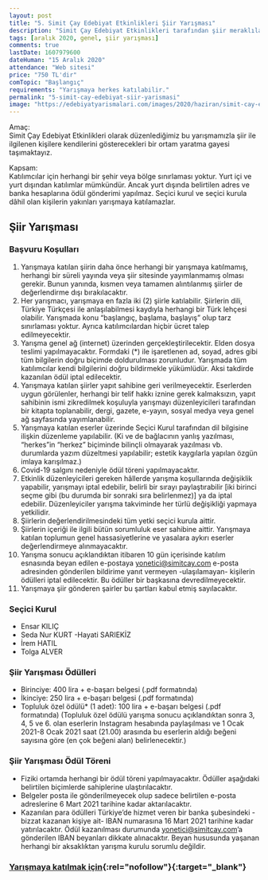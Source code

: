 ```yaml
---
layout: post
title: "5. Simit Çay Edebiyat Etkinlikleri Şiir Yarışması"
description: "Simit Çay Edebiyat Etkinlikleri tarafından şiir meraklılarını yazmaya özendirmek amacıyla 5.si düzenlenen “Başlangıç” konulu 2020 Şiir Yarışması başlıyor."
tags: [aralık 2020, genel, şiir yarışması]
comments: true
lastDate: 1607979600  
dateHuman: "15 Aralık 2020"
attendance: "Web sitesi"
price: "750 TL'dir"
comTopic: "Başlangıç"
requirements: "Yarışmaya herkes katılabilir."
permalink: "5-simit-cay-edebiyat-siir-yarismasi"
image: "https://edebiyatyarismalari.com/images/2020/haziran/simit-cay-edebiyat-siir-yarismasi.jpg"
---
```


Amaç:  
Simit Çay Edebiyat Etkinlikleri olarak düzenlediğimiz bu yarışmamızla şiir ile ilgilenen kişilere kendilerini gösterecekleri bir ortam yaratma gayesi taşımaktayız.  

Kapsam:  
Katılımcılar için herhangi bir şehir veya bölge sınırlaması yoktur. Yurt içi ve yurt dışından katılımlar mümkündür. Ancak yurt dışında belirtilen adres ve banka hesaplarına ödül gönderimi yapılmaz. Seçici kurul ve seçici kurula dâhil olan kişilerin yakınları yarışmaya katılamazlar.  

## Şiir Yarışması

### Başvuru Koşulları
1. Yarışmaya katılan şiirin daha önce herhangi bir yarışmaya katılmamış, herhangi bir süreli yayında veya şiir sitesinde yayımlanmamış olması gerekir. Bunun yanında, kısmen veya tamamen alıntılanmış şiirler de değerlendirme dışı bırakılacaktır.
2. Her yarışmacı, yarışmaya en fazla iki (2) şiirle katılabilir. Şiirlerin dili, Türkiye Türkçesi ile anlaşılabilmesi kaydıyla herhangi bir Türk lehçesi olabilir. Yarışmada konu “başlangıç, başlama, başlayış” olup tarz sınırlaması yoktur. Ayrıca katılımcılardan hiçbir ücret talep edilmeyecektir.
3. Yarışma genel ağ (internet) üzerinden gerçekleştirilecektir. Elden dosya teslimi yapılmayacaktır. Formdaki (*) ile işaretlenen ad, soyad, adres gibi tüm bilgilerin doğru biçimde doldurulması zorunludur. Yarışmada tüm katılımcılar kendi bilgilerini doğru bildirmekle yükümlüdür. Aksi takdirde kazanılan ödül iptal edilecektir.
4. Yarışmaya katılan şiirler yapıt sahibine geri verilmeyecektir. Eserlerden uygun görülenler, herhangi bir telif hakkı iznine gerek kalmaksızın, yapıt sahibinin ismi zikredilmek koşuluyla yarışmayı düzenleyicileri tarafından bir kitapta toplanabilir, dergi, gazete, e-yayın, sosyal medya veya genel ağ sayfasında yayımlanabilir.
5. Yarışmaya katılan eserler üzerinde Seçici Kurul tarafından dil bilgisine ilişkin düzenleme yapılabilir. (Ki ve de bağlacının yanlış yazılması, “herkes”in “herkez” biçiminde bilinçli olmayarak yazılması vb. durumlarda yazım düzeltmesi yapılabilir; estetik kaygılarla yapılan özgün imlaya karışılmaz.)
6. Covid-19 salgını nedeniyle ödül töreni yapılmayacaktır. 
7. Etkinlik düzenleyicileri gereken hâllerde yarışma koşullarında değişiklik yapabilir, yarışmayı iptal edebilir, belirli bir sırayı paylaştırabilir [iki birinci seçme gibi (bu durumda bir sonraki sıra belirlenmez)] ya da iptal edebilir. Düzenleyiciler yarışma takviminde her türlü değişikliği yapmaya yetkilidir.
8. Şiirlerin değerlendirilmesindeki tüm yetki seçici kurula aittir.
9. Şiirlerin içeriği ile ilgili bütün sorumluluk eser sahibine aittir. Yarışmaya katılan toplumun genel hassasiyetlerine ve yasalara aykırı eserler değerlendirmeye alınmayacaktır.
10. Yarışma sonucu açıklandıktan itibaren 10 gün içerisinde katılım esnasında beyan edilen e-postaya yonetici@simitcay.com e-posta adresinden gönderilen bildirime yanıt vermeyen -ulaşılamayan- kişilerin ödülleri iptal edilecektir. Bu ödüller bir başkasına devredilmeyecektir.
11. Yarışmaya şiir gönderen şairler bu şartları kabul etmiş sayılacaktır.

### Seçici Kurul
- Ensar KILIÇ
- Seda Nur KURT
-Hayati SARIEKİZ
- İrem HATIL
- Tolga ALVER

### Şiir Yarışması Ödülleri
- Birinciye: 400 lira + e-başarı belgesi (.pdf formatında)
- İkinciye: 250 lira + e-başarı belgesi (.pdf formatında)
- Topluluk özel ödülü* (1 adet): 100 lira + e-başarı belgesi (.pdf formatında) (Topluluk özel ödülü yarışma sonucu açıklandıktan sonra 3, 4, 5 ve 6. olan eserlerin Instagram hesabında paylaşılması ve 1 Ocak 2021-8 Ocak 2021 saat (21.00) arasında bu eserlerin aldığı beğeni sayısına göre (en çok beğeni alan) belirlenecektir.)

### Şiir Yarışması Ödül Töreni
- Fiziki ortamda herhangi bir ödül töreni yapılmayacaktır. Ödüller aşağıdaki belirtilen biçimlerde sahiplerine ulaştırılacaktır.
- Belgeler posta ile gönderilmeyecek olup sadece belirtilen e-posta adreslerine 6 Mart 2021 tarihine kadar aktarılacaktır.
- Kazanılan para ödülleri Türkiye’de hizmet veren bir banka şubesindeki -bizzat kazanan kişiye ait- IBAN numarasına 16 Mart 2021 tarihine kadar yatırılacaktır. Ödül kazanılması durumunda yonetici@simitcay.com’a gönderilen IBAN beyanları dikkate alınacaktır. Beyan hususunda yaşanan herhangi bir aksaklıktan yarışma kurulu sorumlu değildir.

### [Yarışmaya katılmak için](http://simitcay.com/wp-admin/admin-ajax.php?action=frm_forms_preview&form=2020-siir-yarismasi-simit-cay-edebiyat-etkinlikleri&ref=edebiyatyarismalari.com){:rel="nofollow"}{:target="_blank"}